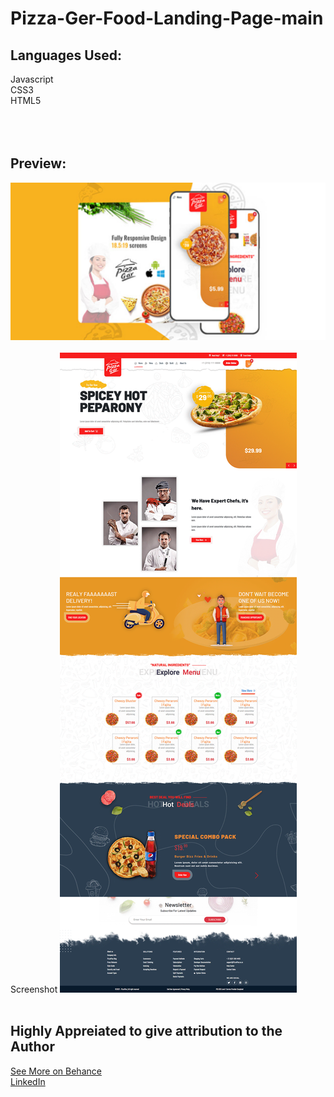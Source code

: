 # Pizza-Ger-Food-Landing-Page-main
 
## Languages Used:
 Javascript</br>
 CSS3</br>
 HTML5</br>
</br>
</br>
</br>
## Preview:
<img src="preview.png">
</br>
</br>
Screenshot
<img src="screenshot.png">
</br>
</br>
<div class="bottom-text">
   <h2>Highly Appreiated to give attribution to the Author</h2>
   <a target="_blank" href="https://www.behance.net/danishlaeeq">See More on Behance</a>
   <br>
   <a target="_blank" href="https://www.linkedin.com/in/danishlaeeq/">LinkedIn</a>
</div>
